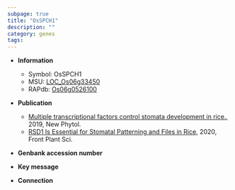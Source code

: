 ```yaml
---
subpage: true
title: "OsSPCH1"
description: ""
category: genes
tags: 
---
```


* **Information**  
    + Symbol: OsSPCH1  
    + MSU: [LOC_Os06g33450](http://rice.plantbiology.msu.edu/cgi-bin/ORF_infopage.cgi?orf=LOC_Os06g33450)  
    + RAPdb: [Os06g0526100](http://rapdb.dna.affrc.go.jp/viewer/gbrowse_details/irgsp1?name=Os06g0526100)  

* **Publication**  
    + [Multiple transcriptional factors control stomata development in rice.](http://www.ncbi.nlm.nih.gov/pubmed?term=Multiple+transcriptional+factors+control+stomata+development+in+rice.%5BTitle%5D), 2019, New Phytol.
    + [RSD1 Is Essential for Stomatal Patterning and Files in Rice](http://www.ncbi.nlm.nih.gov/pubmed?term=RSD1+Is+Essential+for+Stomatal+Patterning+and+Files+in+Rice%5BTitle%5D), 2020, Front Plant Sci.

* **Genbank accession number**  

* **Key message**  

* **Connection**  



